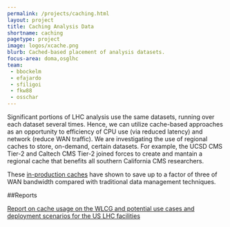 ```yaml
---
permalink: /projects/caching.html
layout: project
title: Caching Analysis Data
shortname: caching
pagetype: project
image: logos/xcache.png
blurb: Cached-based placement of analysis datasets.
focus-area: doma,osglhc
team:
 - bbockelm
 - efajardo
 - sfiligoi
 - fkw88
 - osschar
---
```



Significant portions of LHC analysis use the same datasets, running
over each dataset several times.  Hence, we can utilize cache-based approaches
as an opportunity to efficiency of CPU use (via reduced latency) and network
(reduce WAN traffic). We are investigating the use of regional caches to
store, on-demand, certain datasets.   For example, the UCSD CMS Tier-2 and Caltech CMS Tier-2
joined forces to create and mantain a regional cache that benefits all southern California CMS
researchers.

These [in-production caches](https://indico.cern.ch/event/760850/contributions/3156949/attachments/1724585/2785286/SoCalCache.pdf) have shown to save up to a factor of three of WAN bandwidth compared with
traditional data management techniques.

##Reports

[Report on cache usage on the WLCG and potential use cases and deployment scenarios for the US LHC facilities](https://github.com/iris-hep/iris-hep.github.io-source/blob/master/assets/pdf/Cache_Usage_on_the_WLCG.pdf.pdf)
